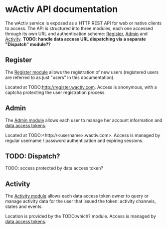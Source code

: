 # wActiv API documentation

The wActiv service is exposed as a HTTP REST API for web or native clients to access. The API is structured into three modules, each one accessed through its own URL and authentication scheme: [Register](/Register), [Admin](/Admin) and [Activity](/Activity). **TODO: handle data access URL dispatching via a separate "Dispatch" module??**

## Register

The [Register module](/Register) allows the registration of new users (registered users are referred to as just "users" in this documentation).

Located at TODO:<http://register.wactiv.com>. Access is anonymous, with a captcha protecting the user registration process.

## Admin

The [Admin module](/Admin) allows each user to manage her account information and [data access tokens](//DataTypes#TODO).

Located at TODO:<http://\<username\>.wactiv.com>. Access is managed by regular username / password authentication and expiring sessions.

## TODO: Dispatch?

TODO: access protected by data access token?

## Activity

The [Activity module](/Activity) allows each data access token owner to query or manage activity data for the user that issued the token: activity channels, states and events.

Location is provided by the TODO:which? module. Access is managed by [data access tokens](//DataTypes#TODO).
